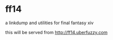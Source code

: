 # ff14
a linkdump and utilities for final fantasy xiv

this will be served from http://ff14.uberfuzzy.com

